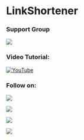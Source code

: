 LinkShortener
============
<div>


### Support Group
<a href="https://t.me/mhwwebuzb"><img src="https://img.shields.io/badge/Telegram-Join%20Telegram%20Group-blue.svg?logo=telegram"></a>
 
### Video Tutorial:
[![YouTube](https://img.shields.io/badge/YouTube-Video%20Tutorial-red?logo=youtube)](https://youtu.be/9dvd8iMgCIA) 

### Follow on:
<p>
<a href="https://github.com/mhwebuz"><img src="https://img.shields.io/badge/GitHub-Follow%20on%20GitHub-inactive.svg?logo=github"></a>
</p>
<p>
<a href="https://twitter.com/mhwebuz"><img src="https://img.shields.io/badge/Twitter-Follow%20on%20Twitter-informational.svg?logo=twitter"></a>
</p>
<p>
<a href="https://t.me/mhwwebuzb"><img src="https://img.shields.io/badge/Telegram-Join%20Telegram%20Group-blue.svg?logo=telegram"></a>
</p>
<p>
<a href="https://www.youtube.com/channel/UCf2q9LbhMtmKFCLrn5zdrhg"><img src="https://img.shields.io/badge/YouTube-Subscribe-blue?logo=youtube"></a>
</p>
